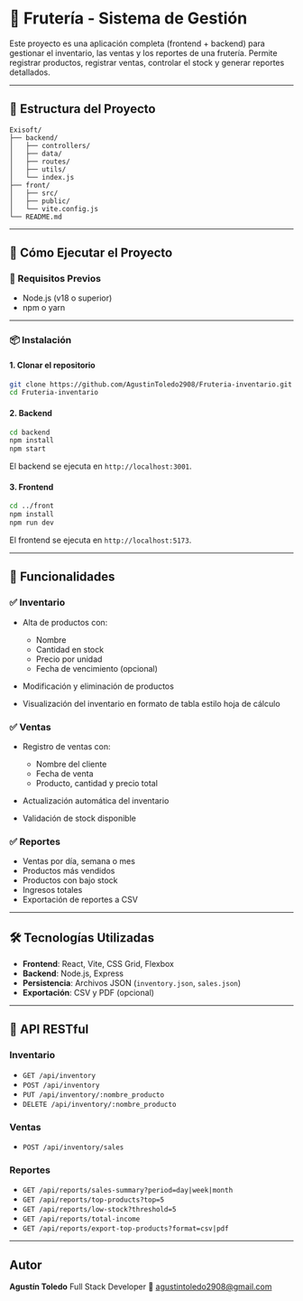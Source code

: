# 🍎 Frutería - Sistema de Gestión

Este proyecto es una aplicación completa (frontend + backend) para gestionar el inventario, las ventas y los reportes de una frutería. Permite registrar productos, registrar ventas, controlar el stock y generar reportes detallados.

---

## 📁 Estructura del Proyecto

```
Exisoft/
├── backend/
│   ├── controllers/
│   ├── data/
│   ├── routes/
│   ├── utils/
│   └── index.js
├── front/
│   ├── src/
│   ├── public/
│   └── vite.config.js
└── README.md
```

---

## 🚀 Cómo Ejecutar el Proyecto

### 🔧 Requisitos Previos

* Node.js (v18 o superior)
* npm o yarn

---

### 📦 Instalación

#### 1. Clonar el repositorio

```bash
git clone https://github.com/AgustinToledo2908/Fruteria-inventario.git
cd Fruteria-inventario
```

#### 2. Backend

```bash
cd backend
npm install
npm start
```

El backend se ejecuta en `http://localhost:3001`.

#### 3. Frontend

```bash
cd ../front
npm install
npm run dev
```

El frontend se ejecuta en `http://localhost:5173`.

---

## 🧩 Funcionalidades

### ✅ Inventario

* Alta de productos con:

  * Nombre
  * Cantidad en stock
  * Precio por unidad
  * Fecha de vencimiento (opcional)
* Modificación y eliminación de productos
* Visualización del inventario en formato de tabla estilo hoja de cálculo

### ✅ Ventas

* Registro de ventas con:

  * Nombre del cliente
  * Fecha de venta
  * Producto, cantidad y precio total
* Actualización automática del inventario
* Validación de stock disponible

### ✅ Reportes

* Ventas por día, semana o mes
* Productos más vendidos
* Productos con bajo stock
* Ingresos totales
* Exportación de reportes a CSV

---

## 🛠️ Tecnologías Utilizadas

* **Frontend**: React, Vite, CSS Grid, Flexbox
* **Backend**: Node.js, Express
* **Persistencia**: Archivos JSON (`inventory.json`, `sales.json`)
* **Exportación**: CSV y PDF (opcional)

---

## 📄 API RESTful

### Inventario

* `GET /api/inventory`
* `POST /api/inventory`
* `PUT /api/inventory/:nombre_producto`
* `DELETE /api/inventory/:nombre_producto`

### Ventas

* `POST /api/inventory/sales`

### Reportes

* `GET /api/reports/sales-summary?period=day|week|month`
* `GET /api/reports/top-products?top=5`
* `GET /api/reports/low-stock?threshold=5`
* `GET /api/reports/total-income`
* `GET /api/reports/export-top-products?format=csv|pdf`

---

##  Autor

**Agustín Toledo**
Full Stack Developer
📧 agustintoledo2908@gmail.com

